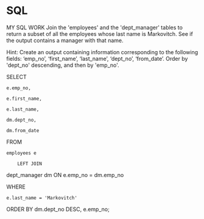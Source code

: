 # SQL
MY SQL WORK
Join the 'employees' and the 'dept_manager' tables to return a subset of all the employees whose last name is Markovitch. See if the output contains a manager with that name.  

Hint: Create an output containing information corresponding to the following fields: ‘emp_no’, ‘first_name’, ‘last_name’, ‘dept_no’, ‘from_date’. Order by 'dept_no' descending, and then by 'emp_no'.




SELECT

    e.emp_no,  

    e.first_name,  

    e.last_name,  

    dm.dept_no,  

    dm.from_date  

FROM  

    employees e  

        LEFT JOIN   

   

dept_manager dm ON e.emp_no = dm.emp_no  

WHERE  

    e.last_name = 'Markovitch'  

ORDER BY dm.dept_no DESC, e.emp_no;
